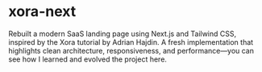 # xora-next
Rebuilt a modern SaaS landing page using Next.js and Tailwind CSS, inspired by the Xora tutorial by Adrian Hajdin. A fresh implementation that highlights clean architecture, responsiveness, and performance—you can see how I learned and evolved the project here.
